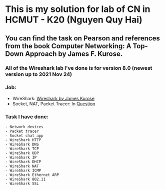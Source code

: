# This is my solution for lab of CN in HCMUT - K20 (Nguyen Quy Hai)
## You can find the task on Pearson and references from the book Computer Networking: A Top-Down Approach by James F. Kurose.
### All of the Wireshark lab I've done is for version 8.0 (newest version up to 2021 Nov 24)
### Job: 
- WireShark: [Wireshark by James Kurose](http://gaia.cs.umass.edu/kurose_ross/wireshark.php)
- Socket, NAT, Packet Tracer: In [Question](https://github.com/haibayby2002/Computer-Networking-Lab-Full/tree/master/Question)
### Task I have done:
```
- Network devices
- Packet tracer
- Socket chat app
- WireShark HTTP
- WireShark DNS
- WireShark TCP
- WireShark UDP
- WireShark IP
- WireShark DHCP
- WireShark NAT
- WireShark ICMP
- WireShark Ethernet ARP
- WireShark 802.11
- WireShark SSL
```
